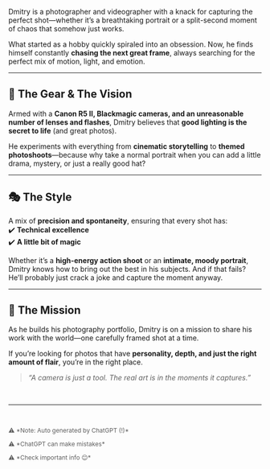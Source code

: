 Dmitry is a photographer and videographer with a knack for capturing the perfect shot—whether it’s a breathtaking portrait or a split-second moment of chaos that somehow just works.

What started as a hobby quickly spiraled into an obsession. Now, he finds himself constantly **chasing the next great frame**, always searching for the perfect mix of motion, light, and emotion.

---

## 🎥 The Gear & The Vision

Armed with a **Canon R5 II, Blackmagic cameras, and an unreasonable number of lenses and flashes**, Dmitry believes that **good lighting is the secret to life** (and great photos).

He experiments with everything from **cinematic storytelling** to **themed photoshoots**—because why take a normal portrait when you can add a little drama, mystery, or just a really good hat?

---

## 🎭 The Style

A mix of **precision and spontaneity**, ensuring that every shot has:  
✔️ **Technical excellence**  
✔️ **A little bit of magic**

Whether it’s a **high-energy action shoot** or an **intimate, moody portrait**, Dmitry knows how to bring out the best in his subjects. And if that fails? He’ll probably just crack a joke and capture the moment anyway.

---

## 🚀 The Mission

As he builds his photography portfolio, Dmitry is on a mission to share his work with the world—one carefully framed shot at a time.

If you’re looking for photos that have **personality, depth, and just the right amount of flair**, you’re in the right place.

> _“A camera is just a tool. The real art is in the moments it captures.”_

<br>

---

<br>

<p style="font-size: 0.75rem; opacity: 0.7;">⚠️ *Note: Auto generated by ChatGPT (!)*</p>
<p style="font-size: 0.75rem; opacity: 0.7;">⚠️ *ChatGPT can make mistakes*</p>
<p style="font-size: 0.75rem; opacity: 0.7;">⚠️ *Check important info 😊*</p>
